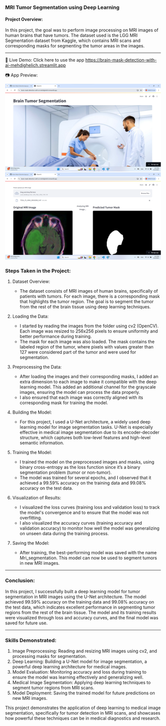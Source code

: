 ### MRI Tumor Segmentation using Deep Learning

#### Project Overview:
In this project, the goal was to perform image processing on MRI images of human brains that have tumors. The dataset used is the LGG MRI Segmentation dataset from Kaggle, which contains MRI scans and corresponding masks for segmenting the tumor areas in the images.

---
🔗 Live Demo: Click here to use the app https://brain-mask-detection-with-ai-mehdighelich.streamlit.app

📷 App Preview:

![App Screenshot](Screenshot1.png)
![App Screenshot](Screenshot2.png)

### Steps Taken in the Project:

1. Dataset Overview:
   - The dataset consists of MRI images of human brains, specifically of patients with tumors. For each image, there is a corresponding mask that highlights the tumor region. The goal is to segment the tumor from the rest of the brain tissue using deep learning techniques.

2. Loading the Data:
   - I started by reading the images from the folder using cv2 (OpenCV). Each image was resized to 256x256 pixels to ensure uniformity and better performance during training.
   - The mask for each image was also loaded. The mask contains the labeled region of the tumor, where pixels with values greater than 127 were considered part of the tumor and were used for segmentation.

3. Preprocessing the Data:
   - After loading the images and their corresponding masks, I added an extra dimension to each image to make it compatible with the deep learning model. This added an additional channel for the grayscale images, ensuring the model can process the data properly.
   - I also ensured that each image was correctly aligned with its corresponding mask for training the model.

4. Building the Model:
   - For this project, I used a U-Net architecture, a widely used deep learning model for image segmentation tasks. U-Net is especially effective in medical image segmentation due to its encoder-decoder structure, which captures both low-level features and high-level semantic information.
   
5. Training the Model:
   - I trained the model on the preprocessed images and masks, using binary cross-entropy as the loss function since it’s a binary segmentation problem (tumor or non-tumor).
   - The model was trained for several epochs, and I observed that it achieved a 99.59% accuracy on the training data and 99.08% accuracy on the test data.

6. Visualization of Results:
   - I visualized the loss curves (training loss and validation loss) to track the model's convergence and to ensure that the model was not overfitting.
   - I also visualized the accuracy curves (training accuracy and validation accuracy) to monitor how well the model was generalizing on unseen data during the training process.

7. Saving the Model:
   - After training, the best-performing model was saved with the name Mri_segmentation. This model can now be used to segment tumors in new MRI images.

---

### Conclusion:

In this project, I successfully built a deep learning model for tumor segmentation in MRI images using the U-Net architecture. The model achieved 99.59% accuracy on the training data and 99.08% accuracy on the test data, which indicates excellent performance in segmenting tumor regions from the rest of the brain tissue. The model and its training results were visualized through loss and accuracy curves, and the final model was saved for future use.

---

### Skills Demonstrated:
1. Image Preprocessing: Reading and resizing MRI images using cv2, and processing masks for segmentation.
2. Deep Learning: Building a U-Net model for image segmentation, a powerful deep learning architecture for medical images.
3. Model Evaluation: Monitoring accuracy and loss during training to ensure the model was learning effectively and generalizing well.
4. Medical Image Segmentation: Applying deep learning techniques to segment tumor regions from MRI scans.
5. Model Deployment: Saving the trained model for future predictions on new MRI images.

This project demonstrates the application of deep learning to medical image segmentation, specifically for tumor detection in MRI scans, and showcases how powerful these techniques can be in medical diagnostics and research.
